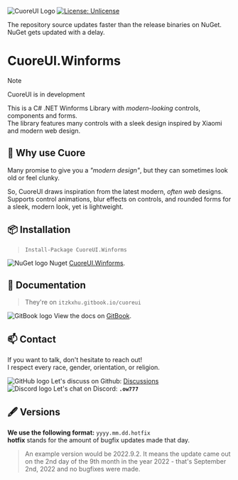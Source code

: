 ![CuoreUI Logo](https://i.imgur.com/pWwYDum.jpeg)
[![License: Unlicense](https://img.shields.io/badge/License-Unlicense-ff6a00)](https://unlicense.org/)

The repository source updates faster than the release binaries on NuGet.<br>
NuGet gets updated with a delay.

# CuoreUI.Winforms
> [!NOTE]
> CuoreUI is in development

This is a C# .NET Winforms Library with *modern-looking* controls, components and forms.<br>
The library features many controls with a sleek design inspired by Xiaomi and modern web design.<br>

## 🗿 Why use Cuore
Many promise to give you a *"modern design"*, but they can sometimes look old or feel clunky.

So, CuoreUI draws inspiration from the latest modern, *often web* designs.<br>
Supports control animations, blur effects on controls, and rounded forms for a sleek, modern look, yet is lightweight.

## 📦 Installation 
> `Install-Package CuoreUI.Winforms`

![NuGet logo](https://i.imgur.com/6aPyVAg.png) Nuget [CuoreUI.Winforms](https://www.nuget.org/packages/CuoreUI.Winforms/).<br>

## 📃 Documentation
> They're on `itzkxhu.gitbook.io/cuoreui`<br>

![GitBook logo](https://i.imgur.com/zUxXXU9.png) View the docs on [GitBook](https://itzkxhu.gitbook.io/cuoreui).

## 📫 Contact

If you want to talk, don't hesitate to reach out!<br>
I respect every race, gender, orientation, or religion.

![GitHub logo](https://i.imgur.com/Yc7jLwG.png) Let's discuss on Github: [Discussions](https://github.com/7owh/CuoreUI/discussions)<br>
![Discord logo](https://i.imgur.com/BvvyqHK.png) Let's chat on Discord: **`.ow777`**

## 🖋️ Versions
**We use the following format:** `yyyy.mm.dd.hotfix`<br>
**hotfix** stands for the amount of bugfix updates made that day.
> An example version would be 2022.9.2. It means the update came out on the 2nd day of the 9th month in the year 2022 - that's September 2nd, 2022 and no bugfixes were made. 


